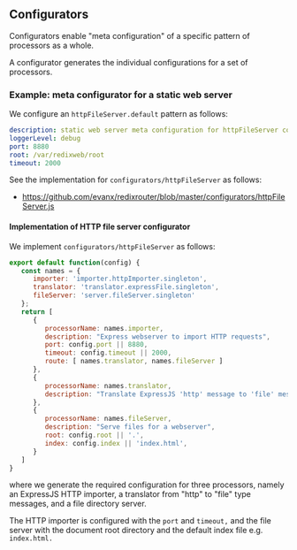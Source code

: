 
## Configurators

Configurators enable "meta configuration" of a specific pattern of processors as a whole.

A configurator generates the individual configurations for a set of processors.


### Example: meta configurator for a static web server

We configure an `httpFileServer.default` pattern as follows:
```yaml
description: static web server meta configuration for httpFileServer configurator
loggerLevel: debug
port: 8880
root: /var/redixweb/root
timeout: 2000
```
See the implementation for `configurators/httpFileServer` as follows:
- https://github.com/evanx/redixrouter/blob/master/configurators/httpFileServer.js

#### Implementation of HTTP file server configurator

We implement `configurators/httpFileServer` as follows:
```javascript
export default function(config) {
   const names = {
      importer: 'importer.httpImporter.singleton',
      translator: 'translator.expressFile.singleton',
      fileServer: 'server.fileServer.singleton'
   };
   return [
      {
         processorName: names.importer,
         description: "Express webserver to import HTTP requests",
         port: config.port || 8880,
         timeout: config.timeout || 2000,
         route: [ names.translator, names.fileServer ]
      },
      {
         processorName: names.translator,
         description: "Translate ExpressJS 'http' message to 'file' message"
      },
      {
         processorName: names.fileServer,
         description: "Serve files for a webserver",
         root: config.root || '.',
         index: config.index || 'index.html',
      }
   ]
}
```
where we generate the required configuration for three processors, namely an ExpressJS HTTP importer, a translator from "http" to "file" type messages, and a file directory server.

The HTTP importer is configured with the `port` and `timeout,` and the file server with the document root directory and the default index file e.g. `index.html.`
